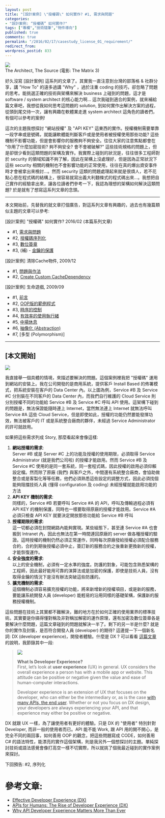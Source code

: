 ```yaml
---
layout: post
title: "[設計案例] \"授權碼\" 如何實作? #1, 需求與問題"
categories:
- "設計案例: “授權碼” 如何實作?"
tags: ["專欄","技術隨筆","物件導向"]
published: true
comments: true
permalink: "/2016/02/17/casestudy_license_01_requirement/"
redirect_from:
wordpress_postid: 833
---
```


![](/images/2016-02-17-casestudy_license_01_requirement/img_56c431d4ac75a-e1455698460913.png)  
The Architect, The Source (電影: The Matrix 3)  

好久沒寫 [設計案例] 這系列的文章了。其實我一直注意到台灣的部落格 & 社群分享，講 "How To" 的遠多過講 "Why" ，過於注重 coding 的技巧，卻忽略了問題的思考。能挑選正確的技術與架構來解決 business 上碰到的問題，這才是 software / system architect 的核心能力啊... 這次我碰到適合的案例，就來補給篇文章吧，我想從我如何思考這問題的 solution, 到如何實作出解決方案的過程，從頭到尾交待一次，讓有興趣在軟體業走進 system architect 這角色的讀者們，有個可以參考的案例!

<!--more-->

這次的主題我想探討 "網站授權" 及 "API KEY" 這東西的實作。授權機制需要單靠一段字串或是號碼，就能讓軟體能判斷客戶或是使用者被授權使用那些功能? 這些機制不影響功能，但是會影響你的服務夠不夠安全。往往大家的注意焦點都會在 "你用了什麼加密技術? 夠不夠安全? 會不會被破解?" 這些技術規格的問題上，但是卻很少看到這類問題的架構及實作。我實際上碰到的狀況是，往往很多工程師對於 security 的領域知識不夠了解，因此在架構上沒處理好，但是因為正常狀況下這些 security 相關的機制也不會影響功能的正常使用，往往在真的爆出資安事件時才會被拿出來檢討...。然而 security 這類的問題處理起來就是很煩人，若不花點心思在程式碼的結構上，很容易就寫出義大利麵條式的程式碼出來...。我想把自己實作的經驗拿出來，讓各位讀者們參考一下，我認為理想的架構如何解決這類問題? 於是就有了想寫這系列文章的念頭。

----

本文開始前，先替我的就文章打個廣告，對這系列文章有興趣的，過去也有幾篇類似主題的文章可以參考:

[設計案例] "授權碼" 如何實作? 2016/02 (本篇系列文章)  

- #1, [需求與問題](/2016/02/17/casestudy_license_01_requirement/)  
- #2, [授權碼序列化](/2016/02/24/casestudy_license_02_serialization/)  
- #3, [數位簽章](/2016/02/24/casestudy_license_03_digital_signature/)  
- #3, (補) - [金鑰的保護](/2016/03/19/casestudy_license_03_appendix_key_management/)


[設計案例] 清除Cache物件, 2009/12  

- #1, [問題與作法](/2009/12/19/設計案例-清除cache物件-1-問題與作法/)
- #2, [Create Custom CacheDependency](/2009/12/19/設計案例-清除cache物件-2-create-custom-cachedependency/)


[設計案例] 生命遊戲, 2009/09  

- #1, [前言](/2009/09/12/設計案例-生命遊戲1-前言/)
- #2, [OOP版的範例程式](/2009/09/14/設計案例-生命遊戲2-oop版的範例程式/)
- #3, [時序的控制](/2009/09/15/設計案例-生命遊戲3-時序的控制/)
- #4, [有效率的使用執行緒](/2009/09/19/設計案例-生命遊戲-4-有效率的使用執行緒/)
- #5, [中場休息](/2009/09/24/設計案例-生命遊戲-5-中場休息/)
- #6, [抽像化 (Abstraction)](/2009/10/03/設計案例-生命遊戲-6-抽像化-abstraction/)
- #7, [多型 (Polymorphism)]


----



## [本文開始]

![](/images/2016-02-17-casestudy_license_01_requirement/img_56c350dc74e6a.png)  

我直接舉一個具體的情境，來描述要解決的問題。這個案例裡我把 "授權碼" 運用到網站的安裝上。我在公司開發的是商用系統，提供客戶 Install Based 的佈署模式，把系統安裝在客戶的 Data Center 內。以上圖為例，Service #B 及 Service #C 分別裝在不同客戶的 Data Center 內，而我們自行維護的 Cloud Service 則分別授權不同的功能給 Service #B 及 Service #C 呼叫 API 使用。這架構下碰到的問題是，無法保證能隨時連上 Internet，當然無法連上 Internet 就無法呼叫 Service #A 這些 Cloud Service，但是即使如此，授權的功能仍然要能發揮功效，無法被客戶的 IT 或是系統整合廠商的夥伴，未經過 Service Administrator 的許可就啟用。



如果把這些需求列成 Story, 那麼看起來會像這樣:

1. **網站授權的需求**:  
Server #B 或是 Server #C 上的功能及授權的使用期限，必須取得 Service Administrator (就是我們公司啦) 的授權才能啟用。然而 Service #B 及 Service #C 使用的是同一套系統，同一套程式碼，因此授權的啟用必須仰賴設定檔。然而除了原廠 (我們) 與客戶之外，中間還有系統整合廠商，會協助做整合或是客製化等等任務，他們必須熟悉這些設定的調整方式，因此必須找個能夠阻擋技術人員 (懂得 configuration 及 coding) 未經授權就能啟用功能的方法
1. **API KEY 機制的需求**:  
同樣的，Service #B 若要呼叫 Service #A 的 API，呼叫及傳輸過程必須有 API KEY 的機制保護，同時也一樣要取得原廠的授權才能啟用。Service #A 必須只檢查 API KEY 就要決定開放那些功能給 Service #B 呼叫
1. **授權期限的需求**:  
這一切都必須在封閉網路內能夠實現。某些組態下，甚至連 Service #A 也會搬到 Intranet 內，因此也無法在第一時間連回原廠的 server 做各種授權的驗證。這時授權的機制仍然必須正常運作，同時每次原廠發給授權必須配合服務合約，合約到期後授權必須中止，簽訂新的服務合約之後重新更換新的授權，才能恢復運作。
1. **安全強度的需求**:  
以上的安全機制，必須有一定水準的強度。防護的對象，可能包含熟悉架構的工程師，因此最好能用可靠的演算法或是加密的保護，即使是技術人員，沒有取得金鑰的情況下是沒有辦法突破這些防護的。
1. **擴充機制的需求**:  
這個機制必須容易擴充授權的功能，將來新增新的授權項目，或是新的服務，要能讓系統開發人員 (developer) 能輕易的沿用同樣的基礎架構，保護新的服務授權機制。

這些問題在技術上其實都不難解決，難的地方在於如何正確的使用業界的標準技術。其實要是你搞得懂對稱及非對稱加解密的運作原理，還有加密及數位簽章各是要解決什麼問題，這篇文章碰到的問題就解決一半了。剩下的另一半是什麼? 就是你的實作及封裝，是否符合開發人員 (developer) 的期待? 這邊提一下一個新名詞: DX (developer experience)，開發者體驗。什麼是 DX ? 可以看看 [這篇文章](http://nordicapis.com/why-api-developer-experience-matters-more-than-ever/) 的說明，我節錄其中一段:

> ![](http://nordicapis.com/wp-content/uploads/Why-API-Developer-Experience-Matters-web.jpg)  
> 
> **What Is Developer Experience?**  
> First, let’s look at **user experience** (UX) in general. UX considers the overall experience a person has with a
> mobile app or website. This attitude can be positive or negative given the value and ease of human-computer
> interactions.
> 
> Developer experience is an extension of UX that focuses on the developer, who can either be the intermediary or, as is
> the case [with many APIs, the end user](http://nordicapis.com/designing-apis-humans/). Whether or not you focus on DX
> design, your developers are always experiencing your API, and that experience may either be positive or negative.

DX 就跟 UX 一樣，為了讓使用者有更好的體驗。只是 DX 的 "使用者" 特別針對 Developer, 而非一般的使用者而已。API 能不能 Work, 跟 API 用的開不開心，是完全不同的兩回事，如何善用 OOP 的觀念，把這些問題寫成 CODE，如何善用 C# 的語法特性，能漂亮的實作這個架構，則是我另外一個想探討的主題。單純探討技術或語法感覺會像打高空一樣不切實際，所以就挑了個我最近碰到的實作案例來探討。


下回預告: #2, 序列化


# 參考文章:

- [Effective Developer Experience (DX)](https://uxmag.com/articles/effective-developer-experience)
- [APIs for Humans: The Rise of Developer Experience (DX)](http://blog.hellosign.com/the-rise-of-developer-experience/)
- [Why API Developer Experience Matters More Than Ever](http://nordicapis.com/why-api-developer-experience-matters-more-than-ever/)